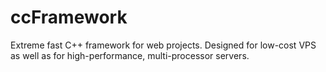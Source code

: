 ccFramework
===========

Extreme fast C++ framework for web projects. Designed for low-cost VPS as well as for high-performance, multi-processor servers.
